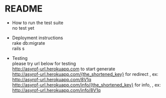 # README  

* How to run the test suite  
  no test yet  

* Deployment instructions  
  rake db:migrate  
  rails s   

* Testing  
  please try url below for testing  
  http://asyrof-url.herokuapp.com to start generate  
  http://asyrof-url.herokuapp.com/{the_shortened_key} for redirect , ex: http://asyrof-url.herokuapp.com/8V1q  
  http://asyrof-url.herokuapp.com/info/{the_shortened_key} for info, , ex: http://asyrof-url.herokuapp.com/info/8V1q  

